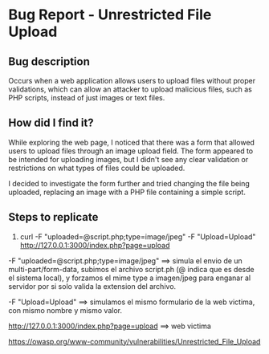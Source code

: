 # Bug Report - Unrestricted File Upload

##  Bug description

Occurs when a web application allows users to upload files without proper validations, which can allow an attacker to upload malicious files, such as PHP scripts, instead of just images or text files.

## How did I find it?

While exploring the web page, I noticed that there was a form that allowed users to upload files through an image upload field. The form appeared to be intended for uploading images, but I didn't see any clear validation or restrictions on what types of files could be uploaded.

I decided to investigate the form further and tried changing the file being uploaded, replacing an image with a PHP file containing a simple script.

## Steps to replicate

1. curl -F "uploaded=@script.php;type=image/jpeg" -F "Upload=Upload" http://127.0.0.1:3000/index.php?page=upload

-F "uploaded=@script.php;type=image/jpeg" ==> simula el envio de un multi-part/form-data, subimos el archivo script.ph (@ indica que es desde el sistema local), y forzamos el mime type a imagen/jpeg para enganar al servidor por si solo valida la extension del archivo.

-F "Upload=Upload" ==> simulamos el mismo formulario de la web victima, con mismo nombre y mismo valor.

http://127.0.0.1:3000/index.php?page=upload ==> web victima


https://owasp.org/www-community/vulnerabilities/Unrestricted_File_Upload
